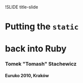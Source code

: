 !SLIDE title-slide

# Putting the `static` 
# back into Ruby
### Tomek "Tomash" Stachewicz
#### Euruko 2010, Kraków
## 

